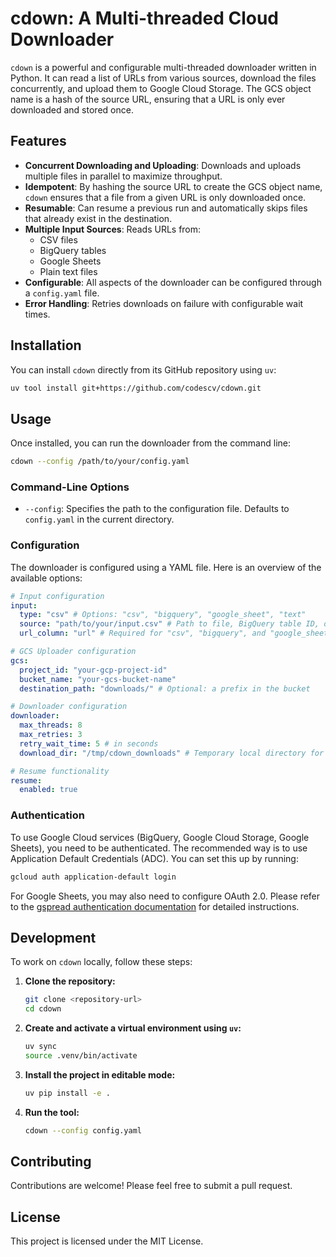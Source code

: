 # cdown: A Multi-threaded Cloud Downloader

`cdown` is a powerful and configurable multi-threaded downloader written in Python. It can read a list of URLs from various sources, download the files concurrently, and upload them to Google Cloud Storage. The GCS object name is a hash of the source URL, ensuring that a URL is only ever downloaded and stored once.

## Features

*   **Concurrent Downloading and Uploading**: Downloads and uploads multiple files in parallel to maximize throughput.
*   **Idempotent**: By hashing the source URL to create the GCS object name, `cdown` ensures that a file from a given URL is only downloaded once.
*   **Resumable**: Can resume a previous run and automatically skips files that already exist in the destination.
*   **Multiple Input Sources**: Reads URLs from:
    *   CSV files
    *   BigQuery tables
    *   Google Sheets
    *   Plain text files
*   **Configurable**: All aspects of the downloader can be configured through a `config.yaml` file.
*   **Error Handling**: Retries downloads on failure with configurable wait times.

## Installation

You can install `cdown` directly from its GitHub repository using `uv`:

```bash
uv tool install git+https://github.com/codescv/cdown.git
```

## Usage

Once installed, you can run the downloader from the command line:

```bash
cdown --config /path/to/your/config.yaml
```

### Command-Line Options

*   `--config`: Specifies the path to the configuration file. Defaults to `config.yaml` in the current directory.

### Configuration

The downloader is configured using a YAML file. Here is an overview of the available options:

```yaml
# Input configuration
input:
  type: "csv" # Options: "csv", "bigquery", "google_sheet", "text"
  source: "path/to/your/input.csv" # Path to file, BigQuery table ID, or Google Sheet name
  url_column: "url" # Required for "csv", "bigquery", and "google_sheet" types

# GCS Uploader configuration
gcs:
  project_id: "your-gcp-project-id"
  bucket_name: "your-gcs-bucket-name"
  destination_path: "downloads/" # Optional: a prefix in the bucket

# Downloader configuration
downloader:
  max_threads: 8
  max_retries: 3
  retry_wait_time: 5 # in seconds
  download_dir: "/tmp/cdown_downloads" # Temporary local directory for downloads

# Resume functionality
resume:
  enabled: true
```

### Authentication

To use Google Cloud services (BigQuery, Google Cloud Storage, Google Sheets), you need to be authenticated. The recommended way is to use Application Default Credentials (ADC). You can set this up by running:

```bash
gcloud auth application-default login
```

For Google Sheets, you may also need to configure OAuth 2.0. Please refer to the [gspread authentication documentation](https://docs.gspread.org/en/latest/oauth2.html) for detailed instructions.

## Development

To work on `cdown` locally, follow these steps:

1.  **Clone the repository:**
    ```bash
    git clone <repository-url>
    cd cdown
    ```

2.  **Create and activate a virtual environment using `uv`:**
    ```bash
    uv sync
    source .venv/bin/activate
    ```

3.  **Install the project in editable mode:**
    ```bash
    uv pip install -e .
    ```

4.  **Run the tool:**
    ```bash
    cdown --config config.yaml
    ```

## Contributing

Contributions are welcome! Please feel free to submit a pull request.

## License

This project is licensed under the MIT License.
